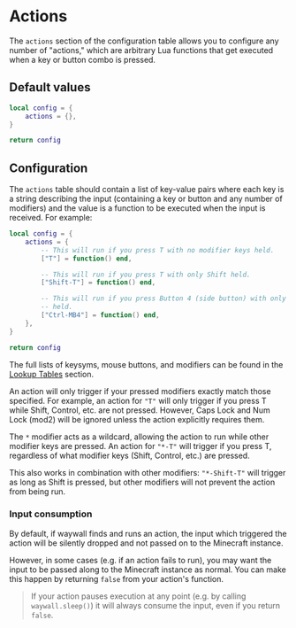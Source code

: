 # Actions

The `actions` section of the configuration table allows you to configure any
number of "actions," which are arbitrary Lua functions that get executed when
a key or button combo is pressed.

## Default values

```lua
local config = {
    actions = {},
}

return config
```

## Configuration

The `actions` table should contain a list of key-value pairs where each key is
a string describing the input (containing a key or button and any number of
modifiers) and the value is a function to be executed when the input is
received. For example:

```lua
local config = {
    actions = {
        -- This will run if you press T with no modifier keys held.
        ["T"] = function() end,

        -- This will run if you press T with only Shift held.
        ["Shift-T"] = function() end,

        -- This will run if you press Button 4 (side button) with only Control
        -- held.
        ["Ctrl-MB4"] = function() end,
    },
}

return config
```

The full lists of keysyms, mouse buttons, and modifiers can be found in the
[Lookup Tables] section.

<div class="warning">

An action will only trigger if your pressed modifiers exactly match those
specified. For example, an action for `"T"` will only trigger if you press T
while Shift, Control, etc. are not pressed. However, Caps Lock and Num Lock
(mod2) will be ignored unless the action explicitly requires them.

The `*` modifier acts as a wildcard, allowing the action to run while other
modifier keys are pressed. An action for `"*-T"` will trigger if you press T,
regardless of what modifier keys (Shift, Control, etc.) are pressed.

This also works in combination with other modifiers: `"*-Shift-T"` will trigger
as long as Shift is pressed, but other modifiers will not prevent the action
from being run.

</div>

### Input consumption

By default, if waywall finds and runs an action, the input which triggered the
action will be silently dropped and not passed on to the Minecraft instance.

However, in some cases (e.g. if an action fails to run), you may want the input
to be passed along to the Minecraft instance as normal. You can make this happen
by returning `false` from your action's function.

> If your action pauses execution at any point (e.g. by calling `waywall.sleep()`)
> it will always consume the input, even if you return `false`.

[Lookup Tables]: 03_lookup_tables.md
